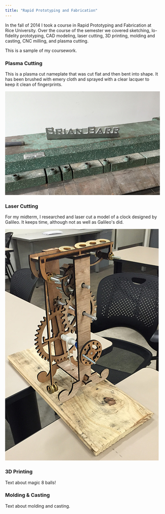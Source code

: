 ```yaml
---
title: "Rapid Prototyping and Fabrication"
---
```


In the fall of 2014 I took a course in Rapid Prototyping and Fabrication at Rice University. Over the course of the semester we covered sketching, lo-fidelity prototyping, CAD modeling, laser cutting, 3D printing, molding and casting, CNC milling, and plasma cutting.

This is a sample of my coursework.

### Plasma Cutting

This is a plasma cut nameplate that was cut flat and then bent into shape. It has been brushed with emery cloth and sprayed with a clear lacquer to keep it clean of fingerprints.

![Plasma Cut Nameplate](assets/img/work/proj-8/img2.jpg)

### Laser Cutting

For my midterm, I researched and laser cut a model of a clock designed by Galileo. It keeps time, although not as well as Galileo's did.

![Galileo Clock](assets/img/work/proj-8/img1.jpg)

### 3D Printing

Text about magic 8 balls!

### Molding & Casting

Text about molding and casting.